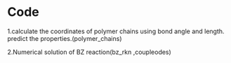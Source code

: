 # Code
1.calculate the coordinates of polymer chains using bond angle and length.
predict the properties.(polymer_chains)



2.Numerical solution of BZ reaction(bz_rkn ,coupleodes)


